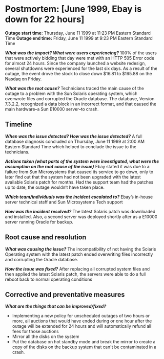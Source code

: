 
# Postmortem: [June 1999, Ebay is down for 22 hours]

**Outage start time:** Thursday, June 11 1999 at 11:23 PM Eastern Standard Time
**Outage end time:** Friday, June 11 1999 at 9:23 PM Eastern Standard Time

  ***What was the impact? What were users experiencing?***
100% of the users that were actively bidding that day were met with an HTTP 505 Error code for almost 24 hours. Since the company launched a website redesign, several shutdowns were experienced for the last six days. As a result of the outage, the event drove the stock to close down $16.81 to $165.88 on the Nasdaq on Friday.
    

  

***What was the root cause?***
Technicians traced the main cause of the outage to a problem with the Sun Solaris operating system, which overwrote files and corrupted the Oracle database. The database, Version 7.3.2.2, recognized a data block in an incorrect format, and that caused the main hardware–a Sun E10000 server–to crash.
    

## Timeline

***When was the issue detected? How was the issue detected?***
A full database diagnosis concluded on Thursday, June 11 1999 at 2:00 AM Eastern Standard Time which helped to conclude the issue to the technicians.
    
***Actions taken (what parts of the system were investigated, what were the assumption on the root cause of the issue)***
Ebay stated it was due to a failure from Sun Microsystems that caused its service to go down, only to later find out that the system had not been upgraded with the latest available Solaris patch for months. Had the support team had the patches up to date, the outage wouldn’t have taken place.
    
***Which team/individuals was the incident escalated to?***
Ebay’s in-house server technical staff and Sun Microsystems Tech support
    


***How was the incident resolved?***
The latest Solaris patch was downloaded and installed. Also, a second server was deployed shortly after as a E10000 server running Oracle for backup.
    

  

## Root cause and resolution

***What was causing the issue?***
The incompatibility of not having the Solaris Operating system with the latest patch ended overwriting files incorrectly and corrupting the Oracle database.
    

***How the issue was fixed?***
After replacing all corrupted system files and then applied the latest Solaris patch, the servers were able to do a full reboot back to normal operating conditions
    

## Corrective and preventative measures

***What are the things that can be improved/fixed?***
    

-   Implementing a new policy for unscheduled outages of two hours or more, all auctions that would have ended during or one hour after the outage will be extended for 24 hours and will automatically refund all fees for those auctions
-   Mirror all the disks on the system
-   Put the database on hot standby mode and break the mirror to create a copy of the disks on the backup system that can't be contaminated in a crash.
